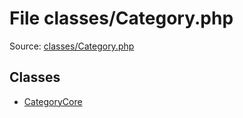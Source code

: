 File classes/Category.php
=========

Source: [classes/Category.php](https://github.com/PrestaShop/PrestaShop/blob/1.6.1.0/classes/Category.php)


Classes
-------

* [CategoryCore](class.CategoryCore.md)

